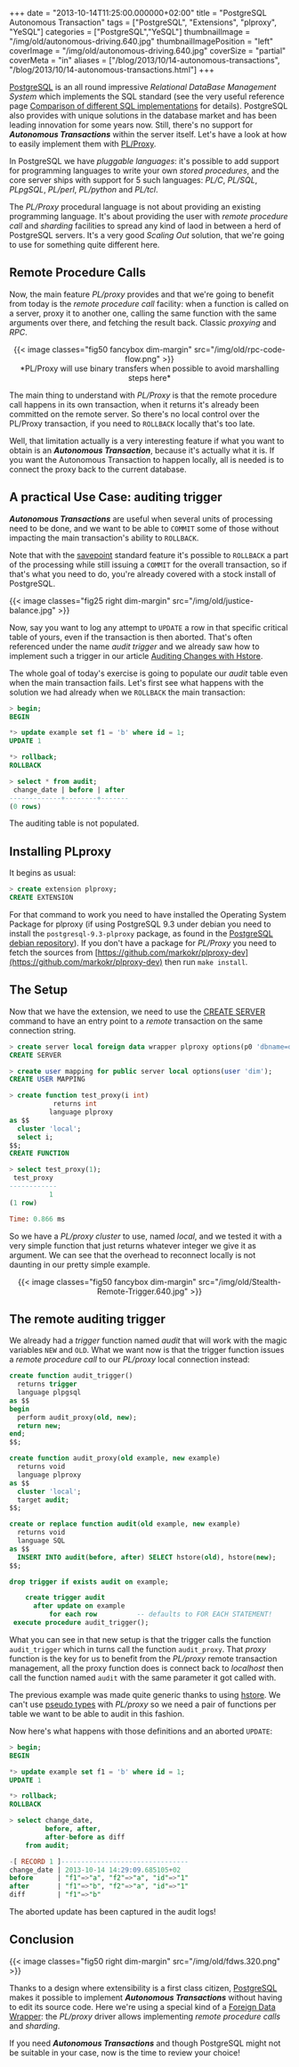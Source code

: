 +++
date = "2013-10-14T11:25:00.000000+02:00"
title = "PostgreSQL Autonomous Transaction"
tags = ["PostgreSQL", "Extensions", "plproxy", "YeSQL"]
categories = ["PostgreSQL","YeSQL"]
thumbnailImage = "/img/old/autonomous-driving.640.jpg"
thumbnailImagePosition = "left"
coverImage = "/img/old/autonomous-driving.640.jpg"
coverSize = "partial"
coverMeta = "in"
aliases = ["/blog/2013/10/14-autonomous-transactions",
           "/blog/2013/10/14-autonomous-transactions.html"]
+++

[PostgreSQL](http://www.postgresql.org/) is an all round impressive 
*Relational DataBase Management System*
which implements the SQL standard (see the very useful reference page
[Comparison of different SQL implementations](http://troels.arvin.dk/db/rdbms/) for details). PostgreSQL also
provides with unique solutions in the database market and has been leading
innovation for some years now. Still, there's no support for 
***Autonomous
Transactions*** within the server itself. Let's have a look at how to easily
implement them with 
[PL/Proxy](http://wiki.postgresql.org/wiki/PL/Proxy).

<!--more-->

In PostgreSQL we have 
*pluggable languages*: it's possible to add support for
programming languages to write your own 
*stored procedures*, and the core
server ships with support for 5 such languages: 
*PL/C*, 
*PL/SQL*, 
*PLpgSQL*,
*PL/perl*, 
*PL/python* and 
*PL/tcl*.

The 
*PL/Proxy* procedural language is not about providing an existing
programming language. It's about providing the user with 
*remote procedure
call* and 
*sharding* facilities to spread any kind of laod in between a herd of
PostgreSQL servers. It's a very good 
*Scaling Out* solution, that we're going
to use for something quite different here.

<!--toc-->

## Remote Procedure Calls

Now, the main feature 
*PL/proxy* provides and that we're going to benefit from
today is the 
*remote procedure call* facility: when a function is called on a
server, proxy it to another one, calling the same function with the same
arguments over there, and fetching the result back. Classic 
*proxying* and
*RPC*.

<center>
{{< image classes="fig50 fancybox dim-margin" src="/img/old/rpc-code-flow.png" >}}
</center>

<center>*PL/Proxy will use binary transfers when possible to avoid marshalling steps here*</center>

The main thing to understand with 
*PL/Proxy* is that the remote procedure call
happens in its own transaction, when it returns it's already been committed
on the remote server. So there's no local control over the PL/Proxy
transaction, if you need to 
`ROLLBACK` locally that's too late.

Well, that limitation actually is a very interesting feature if what you
want to obtain is an 
***Autonomous Transaction***, because it's actually what it
is. If you want the Autonomous Transaction to happen locally, all is needed
is to connect the proxy back to the current database.


## A practical Use Case: auditing trigger

***Autonomous Transactions*** are useful when several units of processing need to
be done, and we want to be able to 
`COMMIT` some of those without impacting
the main transaction's ability to 
`ROLLBACK`.

Note that with the 
[savepoint](http://www.postgresql.org/docs/current/static/sql-savepoint.html) standard feature it's possible to 
`ROLLBACK` a
part of the processing while still issuing a 
`COMMIT` for the overall
transaction, so if that's what you need to do, you're already covered with a
stock install of PostgreSQL.

{{< image classes="fig25 right dim-margin" src="/img/old/justice-balance.jpg" >}}

Now, say you want to log any attempt to 
`UPDATE` a row in that specific
critical table of yours, even if the transaction is then aborted. That's
often referenced under the name 
*audit trigger* and we already saw how to
implement such a trigger in our article 
[Auditing Changes with Hstore](/blog/2013/08/27-auditing-changes-with-hstore).

The whole goal of today's exercise is going to populate our 
*audit* table even
when the main transaction fails. Let's first see what happens with the
solution we had already when we 
`ROLLBACK` the main transaction:

~~~ sql
> begin;
BEGIN

*> update example set f1 = 'b' where id = 1;
UPDATE 1

*> rollback;
ROLLBACK

> select * from audit;
 change_date | before | after 
-------------+--------+-------
(0 rows)
~~~


The auditing table is not populated.


## Installing PLproxy

 It begins as usual:

~~~ sql
> create extension plproxy;
CREATE EXTENSION
~~~


For that command to work you need to have installed the Operating System
Package for plproxy (if using PostgreSQL 9.3 under debian you need to
install the 
`postgresql-9.3-plproxy` package, as found in the
[PostgreSQL debian repository](http://www.postgresql.org/download/linux/debian/)). If you don't have a package for 
*PL/Proxy* you
need to fetch the sources from 
[https://github.com/markokr/plproxy-dev](https://github.com/markokr/plproxy-dev) then
run 
`make install`.


## The Setup

Now that we have the extension, we need to use the 
[CREATE SERVER](http://www.postgresql.org/docs/current/static/sql-createserver.html) command to
have an entry point to a 
*remote* transaction on the same connection string.

~~~ sql
> create server local foreign data wrapper plproxy options(p0 'dbname=dim');
CREATE SERVER

> create user mapping for public server local options(user 'dim');
CREATE USER MAPPING

> create function test_proxy(i int)
           returns int
          language plproxy
as $$
  cluster 'local';
  select i;
$$;
CREATE FUNCTION

> select test_proxy(1);
 test_proxy 
------------
          1
(1 row)

Time: 0.866 ms
~~~


So we have a 
*PL/proxy* 
*cluster* to use, named 
*local*, and we tested it with a
very simple function that just returns whatever integer we give it as
argument. We can see that the overhead to reconnect locally is not daunting
in our pretty simple example.

<center>
{{< image classes="fig50 fancybox dim-margin" src="/img/old/Stealth-Remote-Trigger.640.jpg" >}}
</center>


## The remote auditing trigger

We already had a 
*trigger* function named 
*audit* that will work with the magic
variables 
`NEW` and 
`OLD`. What we want now is that the trigger function issues
a 
*remote procedure call* to our 
*PL/proxy* local connection instead:

~~~ sql
create function audit_trigger()
  returns trigger
  language plpgsql
as $$
begin
  perform audit_proxy(old, new);
  return new;
end;
$$;

create function audit_proxy(old example, new example)
  returns void
  language plproxy
as $$
  cluster 'local';
  target audit;
$$;

create or replace function audit(old example, new example)
  returns void
  language SQL
as $$
  INSERT INTO audit(before, after) SELECT hstore(old), hstore(new);   
$$;

drop trigger if exists audit on example;

    create trigger audit
      after update on example
          for each row          -- defaults to FOR EACH STATEMENT!
 execute procedure audit_trigger();
~~~


What you can see in that new setup is that the trigger calls the function
`audit_trigger` which in turns call the function 
`audit_proxy`. That 
*proxy*
function is the key for us to benefit from the 
*PL/proxy* remote transaction
management, all the proxy function does is connect back to 
*localhost* then
call the function named 
`audit` with the same parameter it got called with.

The previous example was made quite generic thanks to using 
[hstore](http://www.postgresql.org/docs/current/static/hstore.html). We can't
use 
[pseudo types](http://www.postgresql.org/docs/9.3/static/datatype-pseudo.html) with 
*PL/proxy* so we need a pair of functions per table we
want to be able to audit in this fashion.

Now here's what happens with those definitions and an aborted 
`UPDATE`:

~~~ sql
> begin;
BEGIN

*> update example set f1 = 'b' where id = 1;
UPDATE 1

*> rollback;
ROLLBACK

> select change_date,
         before, after,
         after-before as diff
    from audit;

-[ RECORD 1 ]--------------------------------
change_date | 2013-10-14 14:29:09.685105+02
before      | "f1"=>"a", "f2"=>"a", "id"=>"1"
after       | "f1"=>"b", "f2"=>"a", "id"=>"1"
diff        | "f1"=>"b"
~~~


The aborted update has been captured in the audit logs!


## Conclusion

{{< image classes="fig50 right dim-margin" src="/img/old/fdws.320.png" >}}

Thanks to a design where extensibility is a first class citizen, 
[PostgreSQL](http://www.postgresql.org/)
makes it possible to implement 
***Autonomous Transactions*** without having to
edit its source code. Here we're using a special kind of a
[Foreign Data Wrapper](http://www.postgresql.org/docs/current/static/sql-createforeigndatawrapper.html): the 
*PL/proxy* driver allows implementing 
*remote
procedure calls* and 
*sharding*.


If you need 
***Autonomous Transactions*** and though PostgreSQL might not be
suitable in your case, now is the time to review your choice!
